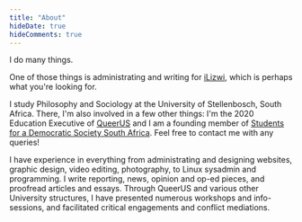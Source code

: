 ```yaml
---
title: "About"
hideDate: true
hideComments: true
---
```


I do many things.

One of those things is administrating and writing for [iLizwi](https://ilizwi.co.za), which is perhaps what you're looking for.

I study Philosophy and Sociology at the University of Stellenbosch, South Africa. There, I'm also involved in a few other things: I'm the 2020 Education Executive of [QueerUS](https://stelliesqueer.us) and I am a founding member of [Students for a Democratic Society South Africa](https://sdsafrica.co.za). Feel free to contact me with any queries!

I have experience in everything from administrating and designing websites, graphic design, video editing, photography, to Linux sysadmin and programming. I write reporting, news, opinion and op-ed pieces, and proofread articles and essays. Through QueerUS and various other University structures, I have presented numerous workshops and info-sessions, and facilitated critical engagements and conflict mediations.

